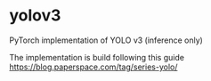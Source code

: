 # yolov3
PyTorch implementation of YOLO v3 (inference only)

The implementation is build following this guide https://blog.paperspace.com/tag/series-yolo/
